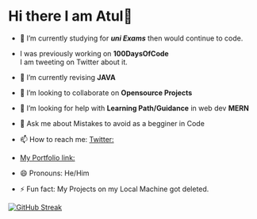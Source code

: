 # Hi there I am Atul👋

<!--
**OAtulA/OAtulA** is a ✨ _special_ ✨ repository because its `README.md` (this file) appears on your GitHub profile.

Here are some ideas to get you started:
-->

- 🔭 I’m currently studying for ___uni Exams___ then would continue to code.
- I was previously working on __100DaysOfCode__   
    I am tweeting on Twitter about it.
- 🌱 I’m currently revising __JAVA__  
- 👯 I’m looking to collaborate on __Opensource Projects__  
- 🤔 I’m looking for help with __Learning Path/Guidance__ in web dev __MERN__
- 💬 Ask me about Mistakes to avoid as a begginer in Code
- 📫 How to reach me: [Twitter:]( https://twitter.com/oatulatwt)
- [My Portfolio link:](https://oatula.github.io/Portfolio/)
   
- 😄 Pronouns: He/Him
- ⚡ Fun fact: My Projects on my Local Machine got deleted.  

[![GitHub Streak](https://streak-stats.demolab.com?user=OAtulA&theme=gruvbox)](https://git.io/streak-stats)
